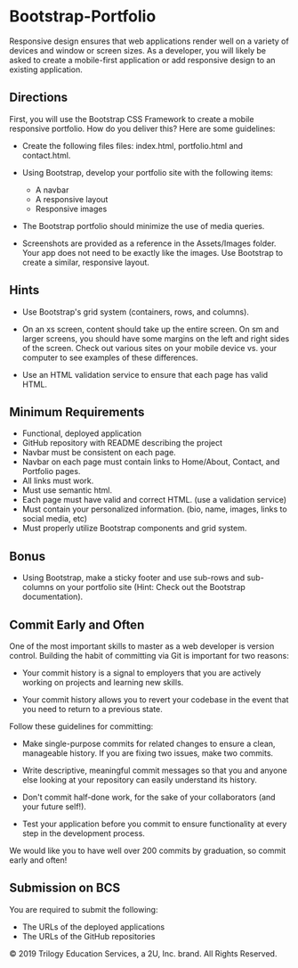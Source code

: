# Bootstrap-Portfolio
Responsive design ensures that web applications render well on a variety of devices and window or screen sizes. As a developer, you will likely be asked to create a mobile-first application or add responsive design to an existing application.

## Directions
First, you will use the Bootstrap CSS Framework to create a mobile responsive portfolio. How do you deliver this? Here are some guidelines:
* Create the following files files: index.html, portfolio.html and contact.html.
* Using Bootstrap, develop your portfolio site with the following items:
    * A navbar
    * A responsive layout
    * Responsive images

* The Bootstrap portfolio should minimize the use of media queries.

* Screenshots are provided as a reference in the Assets/Images folder. Your app does not need to be exactly like the images. Use Bootstrap to create a similar, responsive layout.

## Hints
* Use Bootstrap's grid system (containers, rows, and columns).

* On an xs screen, content should take up the entire screen. On sm and larger screens, you should have some margins on the left and right sides of the screen. Check out various sites on your mobile device vs. your computer to see examples of these differences.

* Use an HTML validation service to ensure that each page has valid HTML.

## Minimum Requirements
* Functional, deployed application
* GitHub repository with README describing the project
* Navbar must be consistent on each page.
* Navbar on each page must contain links to Home/About, Contact, and Portfolio pages.
* All links must work.
* Must use semantic html.
* Each page must have valid and correct HTML. (use a validation service)
* Must contain your personalized information. (bio, name, images, links to social media, etc)
* Must properly utilize Bootstrap components and grid system.

## Bonus
* Using Bootstrap, make a sticky footer and use sub-rows and sub-columns on your portfolio site (Hint: Check out the Bootstrap documentation).

## Commit Early and Often
One of the most important skills to master as a web developer is version control. Building the habit of committing via Git is important for two reasons:

* Your commit history is a signal to employers that you are actively working on projects and learning new skills.

* Your commit history allows you to revert your codebase in the event that you need to return to a previous state.

Follow these guidelines for committing:

* Make single-purpose commits for related changes to ensure a clean, manageable history. If you are fixing two issues, make two commits.

* Write descriptive, meaningful commit messages so that you and anyone else looking at your repository can easily understand its history.

* Don't commit half-done work, for the sake of your collaborators (and your future self!).

* Test your application before you commit to ensure functionality at every step in the development process.

We would like you to have well over 200 commits by graduation, so commit early and often!

## Submission on BCS
You are required to submit the following:
* The URLs of the deployed applications
* The URLs of the GitHub repositories

© 2019 Trilogy Education Services, a 2U, Inc. brand. All Rights Reserved.